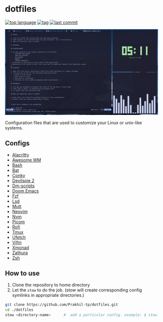 # dotfiles

[![top language](https://img.shields.io/github/languages/top/prakhil-tp/dotfiles)](https://github.com/prakhil-tp/dotfiles/search?l=vim%20script)
[![tag](https://img.shields.io/github/v/tag/prakhil-tp/dotfiles)](https://github.com/prakhil-tp/dotfiles/tags)
[![last commit](https://img.shields.io/github/last-commit/prakhil-tp/dotfiles)](https://github.com/Prakhil-tp/dotfiles/commits/master)

![dotfiles image](./dotfiles.png)

Configuration files that are used to customize your Linux or unix-like systems. 

## Configs

- [Alacritty](https://github.com/Prakhil-tp/dotfiles/tree/master/Alacritty/.config/)
- [Awesome WM](https://github.com/Prakhil-tp/dotfiles/tree/master/awesome/.config/awesome)
- [Bash](https://github.com/Prakhil-tp/dotfiles/tree/master/bash/)
- [Bat](https://github.com/Prakhil-tp/dotfiles/tree/master/bat/.config/bat/)
- [Conky](https://github.com/Prakhil-tp/dotfiles/tree/master/conky/.config/conky/)
- [Devilspie 2](https://github.com/Prakhil-tp/dotfiles/tree/master/devilspie2/.config/devilspie2/)
- [Dm-scripts](https://github.com/Prakhil-tp/dotfiles/tree/master/dm-scripts/scripts)
- [Doom Emacs](https://github.com/Prakhil-tp/dotfiles/tree/master/emacs/)
- [Fzf](https://github.com/Prakhil-tp/dotfiles/tree/master/fzf/.local/share/fzf)
- [Lsd](https://github.com/Prakhil-tp/dotfiles/tree/master/lsd/.config/lsd)
- [Mutt](https://github.com/Prakhil-tp/dotfiles/tree/master/mutt/.config/mutt/)
- [Neovim](https://github.com/Prakhil-tp/dotfiles/tree/master/nvim/.config/nvim/)
- [Nvm](https://github.com/Prakhil-tp/dotfiles/tree/master/nvm/)
- [Picom](https://github.com/Prakhil-tp/dotfiles/tree/master/picom/.config/picom)
- [Rofi](https://github.com/Prakhil-tp/dotfiles/tree/master/rofi/.config/rofi)
- [Tmux](https://github.com/Prakhil-tp/dotfiles/tree/master/tmux/)
- [Ufetch](https://github.com/Prakhil-tp/dotfiles/tree/master/ufetch)
- [Vifm](https://github.com/Prakhil-tp/dotfiles/tree/master/vifm/.config/vifm/)
- [Xmonad](https://github.com/Prakhil-tp/dotfiles/tree/master/xmonad/.xmonad)
- [Zathura](https://github.com/Prakhil-tp/dotfiles/tree/master/zathura/.config/zathura)
- [Zsh](https://github.com/Prakhil-tp/dotfiles/tree/master/zsh/)

## How to use

1. Clone the repository to home directory
2. Let the `stow` to do the job. (stow will create corresponding config symlinks in appropriate directories.)

``` sh
git clone https://github.com/Prakhil-tp/dotfiles.git
cd ./dotfiles
stow <directory-name>      #  add a particular config. example: $ stow alacritty
```

